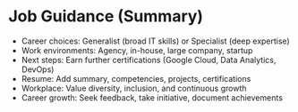 # Job Guidance (Summary)

- Career choices: Generalist (broad IT skills) or Specialist (deep expertise)
- Work environments: Agency, in-house, large company, startup
- Next steps: Earn further certifications (Google Cloud, Data Analytics, DevOps)
- Resume: Add summary, competencies, projects, certifications
- Workplace: Value diversity, inclusion, and continuous growth
- Career growth: Seek feedback, take initiative, document achievements

